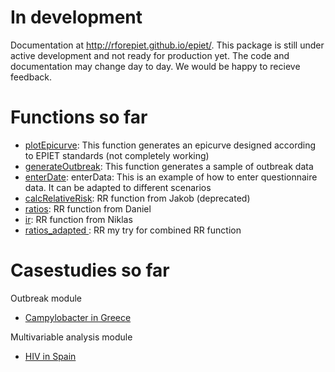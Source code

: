 
# In development 
Documentation at http://rforepiet.github.io/epiet/. This package is still under active development and not ready for production yet. The code and documentation may change day to day. We would be happy to recieve feedback.


# Functions so far
* [plotEpicurve](R/plotEpicurve.R): This function generates an epicurve designed according to EPIET standards (not completely working)
* [generateOutbreak](R/generateOutbreak.R): This function generates a sample of outbreak data
* [enterDate](R/enterData.R): enterData: This is an example of how to enter questionnaire data. It can be adapted to different scenarios
* [calcRelativeRisk](R/calcRelativeRisk.R): RR function from Jakob (deprecated) 
* [ratios](R/TwoByTwoRatios.R): RR function from Daniel
* [ir](R/ir.R): RR function from Niklas
* [ratios_adapted ](R/ratios_adapted.R): RR my try for combined RR function

# Casestudies so far
Outbreak module
* [Campylobacter in Greece](inst/doc/case_study_campylobacter.html)

Multivariable analysis module
* [HIV in Spain](inst/doc/case_study_hiv_spain.html)
